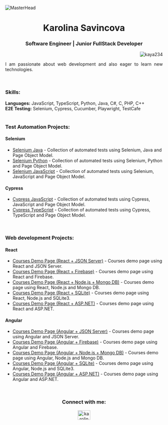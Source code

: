 ![MasterHead](https://github.com/Kaya234/Kaya234/assets/112717648/b892815b-d4d4-4593-9037-bf4bc4e57b95)
<h1 align="center">Karolina Savincova</h1>
<h3 align="center">Software Engineer | Junior FullStack Developer</h3>
<p align="right"> <img src="https://komarev.com/ghpvc/?username=kaya234&label=Profile%20views&color=0e75b6&style=flat" alt="kaya234" /> </p>
<p align="justify">I am passionate about web development and also eager to learn new technologies.</p>
<br>
<h3 align="left">Skills:</h3>
<b align="left">Languages:</b>
JavaScript, TypeScript, Python, Java, C#, C, PHP, C++  
<br>
<b align="left">E2E Testing:</b>
Selenium, Cypress, Cucumber, Playwright, TestCafe
<br>
<br>
<h3 align="left">Test Automation Projects:</h3>
<h4>Selenium</h4>

- [Selenium Java](https://github.com/Kaya234/SeleniumJava) - Collection of automated tests using Selenium, Java and Page Object Model.
- [Selenium Python](https://github.com/Kaya234/SeleniumPY) - Collection of automated tests using Selenium, Python and Page Object Model.
- [Selenium JavaScript](https://github.com/Kaya234/SeleniumJS) - Collection of automated tests using Selenium, JavaScript and Page Object Model.

<h4>Cypress</h4>

- [Cypress JavaScript](https://github.com/Kaya234/CypressJS) - Collection of automated tests using Cypress, JavaScript and Page Object Model.
- [Cypress TypeScript](https://github.com/Kaya234/CypressTS) - Collection of automated tests using Cypress, TypeScript and Page Object Model.

<br>

<h3 align="left">Web development Projects:</h3>
<h4>React</h4>

- [Courses Demo Page (React + JSON Server)](https://github.com/Kaya234/react-json-server) - Courses demo page using React and JSON Server.
- [Courses Demo Page (React + Firebase)](https://github.com/Kaya234/react-firebase) - Courses demo page using React and Firebase.
- [Courses Demo Page (React + Node.js + Mongo DB)](https://github.com/Kaya234/react-mongodb) - Courses demo page using React, Node.js and Mongo DB.
- [Courses Demo Page (React + SQLite)](https://github.com/Kaya234/react-sql) - Courses demo page using React, Node.js and SQLite3.
- [Courses Demo Page (React + ASP.NET)](https://github.com/Kaya234/react-aspnet) - Courses demo page using React and ASP.NET.
  
<h4>Angular</h4>

- [Courses Demo Page (Angular + JSON Server)](https://github.com/Kaya234/angular-json-server) - Courses demo page using Angular and JSON Server.
- [Courses Demo Page (Angular + Firebase)](https://github.com/Kaya234/angular-firebase) - Courses demo page using Angular and Firebase.
- [Courses Demo Page (Angular + Node.js + Mongo DB)](https://github.com/Kaya234/angular-mongodb) - Courses demo page using Angular, Node.js and Mongo DB.
- [Courses Demo Page (Angular + SQLite)](https://github.com/Kaya234/angular-sql) - Courses demo page using Angular, Node.js and SQLite3.
- [Courses Demo Page (Angular + ASP.NET)](https://github.com/Kaya234/angular-aspnet) - Courses demo page using Angular and ASP.NET.

<br>
<h3 align="center">Connect with me:</h3>
<p align="center">
<a href="https://www.linkedin.com/in/karolina-savincova/" target="blank"><img align="center" src="https://raw.githubusercontent.com/rahuldkjain/github-profile-readme-generator/master/src/images/icons/Social/linked-in-alt.svg" alt="karolina savincova" height="30" width="40" /></a>
</p>

